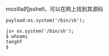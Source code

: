 mozilla的jsshell，可以在网上找到其源码
```
payload:os.system('/bin/sh');

js> os.system('/bin/sh');
$ whoami
tanghf
$ 
```